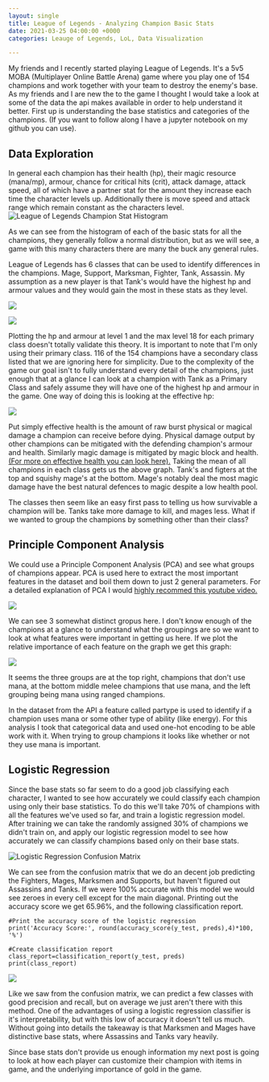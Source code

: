 ```yaml
---
layout: single
title: League of Legends - Analyzing Champion Basic Stats
date: 2021-03-25 04:00:00 +0000
categories: Leauge of Legends, LoL, Data Visualization

---
```

My friends and I recently started playing League of Legends. It's a 5v5 MOBA (Multiplayer Online Battle Arena) game where you play one of 154 champions and work together with your team to destroy the enemy's base. As my friends and I are new the to the game I thought I would take a look at some of the data the api makes available in order to help understand it better. First up is understanding the base statistics and categories of the champions. (If you want to follow along I have a jupyter notebook on my github you can use).

## Data Exploration

In general each champion has their health (hp), their magic resource (mana/mp), armour, chance for critical hits (crit), attack damage, attack speed, all of which have a partner stat for the amount they increase each time the character levels up. Additionally there is move speed and attack range which remain constant as the characters level.![League of Legends Champion Stat Histogram](/uploads/histogram.png "Champion Stat Histogram")

As we can see from the histogram of each of the basic stats for all the champions, they generally follow a normal distribution, but as we will see, a game with this many characters there are many the buck any general rules.

League of Legends has 6 classes that can be used to identify differences in the champions. Mage, Support, Marksman, Fighter, Tank, Assassin. My assumption as a new player is that Tank's would have the highest hp and armour values and they would gain the most in these stats as they level.

![](/uploads/hp-and-armour-lvl-1.png)

![](/uploads/hp-and-armour-lvl-18.png)

Plotting the hp and armour at level 1 and the max level 18 for each primary class doesn't totally validate this theory. It is important to note that I'm only using their primary class. 116 of the 154 champions have a secondary class listed that we are ignoring here for simplicity. Due to the complexity of the game our goal isn't to fully understand every detail of the champions, just enough that at a glance I can look at a champion with Tank as a Primary Class and safely assume they will have one of the highest hp and armour in the game. One way of doing this is looking at the effective hp:

![](/uploads/average-effective-hp-by-primary-class.png)

Put simply effective health is the amount of raw burst physical or magical damage a champion can receive before dying. Physical damage output by other champions can be mitigated with the defending champion's armour and health. Similarly magic damage is mitigated by magic block and health. [(For more on effective health you can look here).](https://leagueoflegends.fandom.com/wiki/Health#Effective_health) Taking the mean of all champions in each class gets us the above graph. Tank's and figters at the top and squishy mage's at the bottom. Mage's notably deal the most magic damage have the best natural defences to magic despite a low health pool.

The classes then seem like an easy first pass to telling us how survivable a champion will be. Tanks take more damage to kill, and mages less. What if we wanted to group the champions by something other than their class?

## Principle Component Analysis

We could use a Principle Component Analysis (PCA) and see what groups of champions appear. PCA is used here to extract the most important features in the dataset and boil them down to just 2 general parameters. For a detailed explanation of PCA I would [highly recommed this youtube video.](https://www.youtube.com/watch?v=fkf4IBRSeEc)

![](/uploads/champion-stat-principle-component-analysis.png)

We can see 3 somewhat distinct gropus here. I don't know enough of the champions at a glance to understand what the groupings are so we want to look at what features were important in getting us here. If we plot the relative importance of each feature on the graph we get this graph:

![](/uploads/feature-importance-principle-component-analysis.png)

It seems the three groups are at the top right, champions that don't use mana, at the bottom middle melee champions that use mana, and the left grouping being mana using ranged champions.

In the dataset from the API a feature called partype is used to identify if a champion uses mana or some other type of ability (like energy). For this analysis I took that categorical data and used one-hot encoding to be able work with it. When trying to group champions it looks like whether or not they use mana is important.

## Logistic Regression

Since the base stats so far seem to do a good job classifying each character, I wanted to see how accurately we could classify each champion using only their base statistics. To do this we'll take 70% of champions with all the features we've used so far, and train a logistic regression model. After training we can take the randomly assigned 30% of champions we didn't train on, and apply our logistic regression model to see how accurately we can classify champions based only on their base stats.

![](/uploads/class-prediction-confusion-matrix-heatmap.png "Logistic Regression Confusion Matrix")

We can see from the confusion matrix that we do an decent job predicting the Fighters, Mages, Marksmen and Supports, but haven't figured out Assassins and Tanks. If we were 100% accurate with this model we would see zeroes in every cell except for the main diagonal. Printing out the accuracy score we get 65.96%, and the following classification report.

    #Print the accuracy score of the logistic regression
    print('Accuracy Score:', round(accuracy_score(y_test, preds),4)*100, '%')  
    
    #Create classification report
    class_report=classification_report(y_test, preds)
    print(class_report)	

![](/uploads/classification-report.png)

Like we saw from the confusion matrix, we can predict a few classes with good precision and recall, but on average we just aren't there with this method. One of the advantages of using a logistic regression classifier is it's interpretability, but with this low of accuracy it doesn't tell us much. Without going into details the takeaway is that Marksmen and Mages have distinctive base stats, where Assassins and Tanks vary heavily.

Since base stats don't provide us enough information my next post is going to look at how each player can customize their champion with items in game, and the underlying importance of gold in the game.